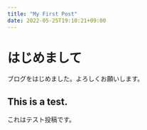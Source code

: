 ```yaml
---
title: "My First Post"
date: 2022-05-25T19:10:21+09:00
---
```


# はじめまして

ブログをはじめました。よろしくお願いします。

## This is a test.

これはテスト投稿です。


